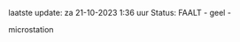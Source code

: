 laatste update: 
za 21-10-2023  1:36   uur 
Status: FAALT - geel - 
<div class="service R">microstation</div>